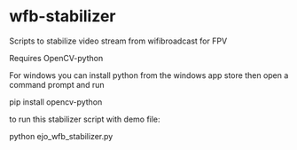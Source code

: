 # wfb-stabilizer
Scripts to stabilize video stream from wifibroadcast for FPV

Requires OpenCV-python

For windows you can install python from the windows app store then open a command prompt and run 

pip install opencv-python

to run this stabilizer script with demo file:

python ejo_wfb_stabilizer.py
